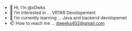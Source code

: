 - 👋 Hi, I’m @xDwks
- 👀 I’m interested in ... VR?AR Devolopement 
- 🌱 I’m currently learning ... Java and backend devolopemet
- 📫 How to reach me ... dweeks402@gmail.com

<!---
xDwks/xDwks is a ✨ special ✨ repository because its `README.md` (this file) appears on your GitHub profile.
You can click the Preview link to take a look at your changes.
--->
